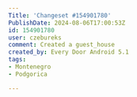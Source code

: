 ```yaml
---
Title: 'Changeset #154901780'
PublishDate: 2024-08-06T17:00:53Z
id: 154901780
user: czebureks
comment: Created a guest_house
created_by: Every Door Android 5.1
tags:
- Montenegro
- Podgorica

---
```

